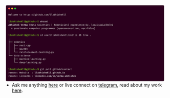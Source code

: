 <img src=".assets/carbon-dark-mini.png" alt="carbon" align="left" />

- Ask me anything [here](https://github.com/llabhishekll/llabhishekll/issues) or live connect on [telegram](), read about my work [here](https://llabhishekll.github.io).

